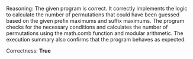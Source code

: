 Reasoning: 
The given program is correct. It correctly implements the logic to calculate the number of permutations that could have been guessed based on the given prefix maximums and suffix maximums. The program checks for the necessary conditions and calculates the number of permutations using the math.comb function and modular arithmetic. The execution summary also confirms that the program behaves as expected.

Correctness: **True**